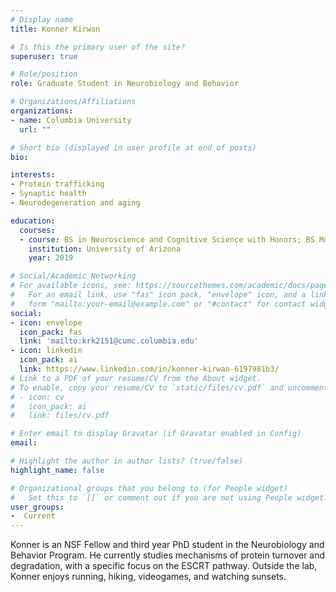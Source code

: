 ```yaml
---
# Display name
title: Konner Kirwan 

# Is this the primary user of the site?
superuser: true

# Role/position
role: Graduate Student in Neurobiology and Behavior

# Organizations/Affiliations
organizations:
- name: Columbia University
  url: ""

# Short bio (displayed in user profile at end of posts)
bio: 

interests:
- Protein trafficking
- Synaptic health
- Neurodegeneration and aging

education:
  courses:
  - course: BS in Neuroscience and Cognitive Science with Honors; BS Molecular and Cellular Biology
    institution: University of Arizona
    year: 2019

# Social/Academic Networking
# For available icons, see: https://sourcethemes.com/academic/docs/page-builder/#icons
#   For an email link, use "fas" icon pack, "envelope" icon, and a link in the
#   form "mailto:your-email@example.com" or "#contact" for contact widget.
social:
- icon: envelope
  icon_pack: fas
  link: 'mailto:krk2151@cumc.columbia.edu'
- icon: linkedin
  icon_pack: ai
  link: https://www.linkedin.com/in/konner-kirwan-6197981b3/
# Link to a PDF of your resume/CV from the About widget.
# To enable, copy your resume/CV to `static/files/cv.pdf` and uncomment the lines below.
# - icon: cv
#   icon_pack: ai
#   link: files/cv.pdf

# Enter email to display Gravatar (if Gravatar enabled in Config)
email: 

# Highlight the author in author lists? (true/false)
highlight_name: false

# Organizational groups that you belong to (for People widget)
#   Set this to `[]` or comment out if you are not using People widget.
user_groups:
-  Current
---
```


Konner is an NSF Fellow and third year PhD student in the Neurobiology and Behavior Program. He currently studies mechanisms of protein turnover and degradation, with a specific focus on the ESCRT pathway. Outside the lab, Konner enjoys running, hiking,  videogames, and watching sunsets.
